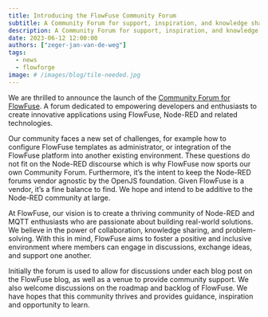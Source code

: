 ```yaml
---
title: Introducing the FlowFuse Community Forum
subtitle: A Community Forum for support, inspiration, and knowledge sharing
description: A Community Forum for support, inspiration, and knowledge sharing
date: 2023-06-12 12:00:00
authors: ["zeger-jan-van-de-weg"]
tags:
  - news
  - flowforge
image: # /images/blog/tile-needed.jpg
---
```


We are thrilled to announce the launch of the [Community Forum for FlowFuse](https://community.flowforge.com).
A forum dedicated to empowering developers and enthusiasts to create innovative
applications using FlowFuse, Node-RED and related technologies. 

<!--more-->

Our community faces a new set of challenges, for example how to configure FlowFuse templates as administrator, or integration of the FlowFuse platform into another existing environment. These questions do not fit on the Node-RED discourse which is why FlowFuse now sports our own Community Forum. Furthermore, it’s the intent to keep the Node-RED forums vendor agnostic by the OpenJS foundation. Given FlowFuse is a vendor, it’s a fine balance to find. We hope and intend to be additive to the Node-RED community at large.

At FlowFuse, our vision is to create a thriving community of Node-RED and MQTT enthusiasts who are passionate about building real-world solutions. We believe in the power of collaboration, knowledge sharing, and problem-solving. With this in mind, FlowFuse aims to foster a positive and inclusive environment where members can engage in discussions, exchange ideas, and support one another.

Initially the forum is used to allow for discussions under each blog post on the FlowFuse blog, as well as a venue to provide community support. We also welcome discussions on the roadmap and backlog of FlowFuse. We have hopes that this community thrives and provides guidance, inspiration and opportunity to learn.
